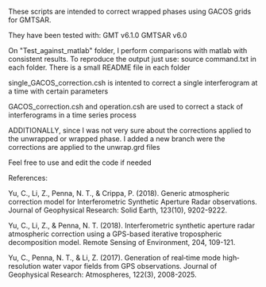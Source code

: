 These scripts are intended to correct wrapped phases using GACOS grids for GMTSAR.

They have been tested with: GMT v6.1.0 GMTSAR v6.0

On "Test_against_matlab" folder, I perform comparisons with matlab with consistent results.
To reproduce the output just use: source command.txt in each folder.
There is a small README file in each folder

single_GACOS_correction.csh is intented to correct a single interferogram at a time with certain parameters

GACOS_correction.csh and operation.csh are used to correct a stack of interferograms in a time series process

ADDITIONALLY, since I was not very sure about the corrections applied to the unwrapped or wrapped phase.
I added a new branch were the corrections are applied to the unwrap.grd files

Feel free to use and edit the code if needed

References:

Yu, C., Li, Z., Penna, N. T., & Crippa, P. (2018). Generic atmospheric correction model for Interferometric Synthetic Aperture Radar observations. Journal of Geophysical Research: Solid Earth, 123(10), 9202-9222.

Yu, C., Li, Z., & Penna, N. T. (2018). Interferometric synthetic aperture radar atmospheric correction using a GPS-based iterative tropospheric decomposition model. Remote Sensing of Environment, 204, 109-121.

Yu, C., Penna, N. T., & Li, Z. (2017). Generation of real‐time mode high‐resolution water vapor fields from GPS observations. Journal of Geophysical Research: Atmospheres, 122(3), 2008-2025.
